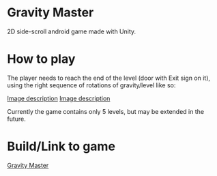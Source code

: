 # Gravity Master
2D side-scroll android game made with Unity.

# How to play
The player needs to reach the end of the level (door with Exit sign on it), using the right sequence of rotations of gravity/level like so:

[Image description](images/screenshot_1.jpg)
[Image description](images/screenshot_2.jpg)

Currently the game contains only 5 levels, but may be extended in the future.

# Build/Link to game
<a href="build.zip" download>Gravity Master</a>
